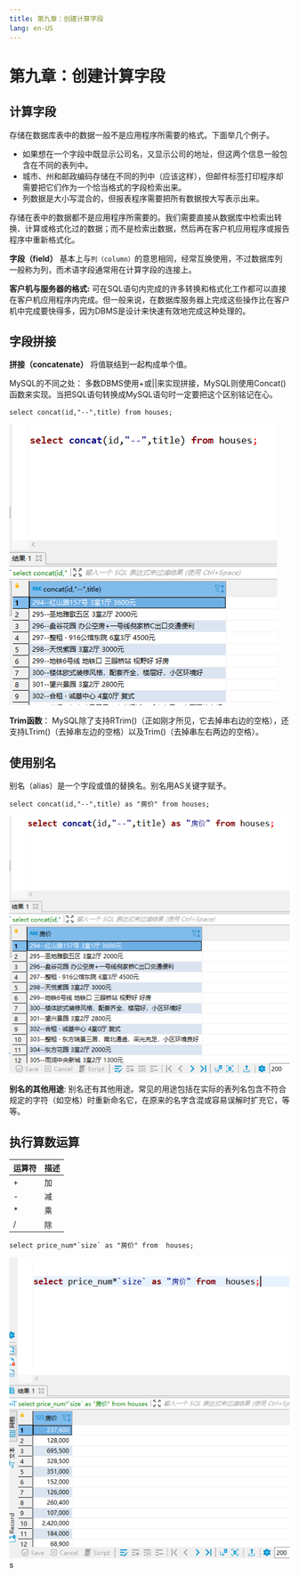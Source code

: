 ```yaml
---
title: 第九章：创建计算字段
lang: en-US
---
```


# 第九章：创建计算字段

## 计算字段

存储在数据库表中的数据一般不是应用程序所需要的格式。下面举几个例子。

- 如果想在一个字段中既显示公司名，又显示公司的地址，但这两个信息一般包含在不同的表列中。
- 城市、州和邮政编码存储在不同的列中（应该这样），但邮件标签打印程序却需要把它们作为一个恰当格式的字段检索出来。
- 列数据是大小写混合的，但报表程序需要把所有数据按大写表示出来。

存储在表中的数据都不是应用程序所需要的。我们需要直接从数据库中检索出转换、计算或格式化过的数据；而不是检索出数据，然后再在客户机应用程序或报告程序中重新格式化。

**字段（field）** 基本上与`列（column）`的意思相同，经常互换使用，不过数据库列一般称为列，而术语字段通常用在计算字段的连接上。

**客户机与服务器的格式:** 可在SQL语句内完成的许多转换和格式化工作都可以直接在客户机应用程序内完成。但一般来说，在数据库服务器上完成这些操作比在客户机中完成要快得多，因为DBMS是设计来快速有效地完成这种处理的。


## 字段拼接

**拼接（concatenate）** 将值联结到一起构成单个值。

MySQL的不同之处： 多数DBMS使用+或||来实现拼接，MySQL则使用Concat()函数来实现。当把SQL语句转换成MySQL语句时一定要把这个区别铭记在心。

~~~mysql
select concat(id,"--",title) from houses; 
~~~

![image-20211018151111127](./img/image-20211018151111127.png)

**Trim函数**： MySQL除了支持RTrim()（正如刚才所见，它去掉串右边的空格），还支持LTrim()（去掉串左边的空格）以及Trim()（去掉串左右两边的空格）。

## 使用别名

别名（alias）是一个字段或值的替换名。别名用AS关键字赋予。

~~~mysql
select concat(id,"--",title) as "房价" from houses; 
~~~

![image-20211018151418293](./img/image-20211018151418293.png)

**别名的其他用途**: 别名还有其他用途。常见的用途包括在实际的表列名包含不符合规定的字符（如空格）时重新命名它，在原来的名字含混或容易误解时扩充它，等等。

## 执行算数运算

| 运算符 | 描述 |
|--------|-----|
| + | 加 |
| - | 减 |
| * | 乘 |
| / | 除 |

~~~mysql
select price_num*`size` as "房价" from  houses;
~~~

![image-20211018151902936](./img/image-20211018151902936.png)
s